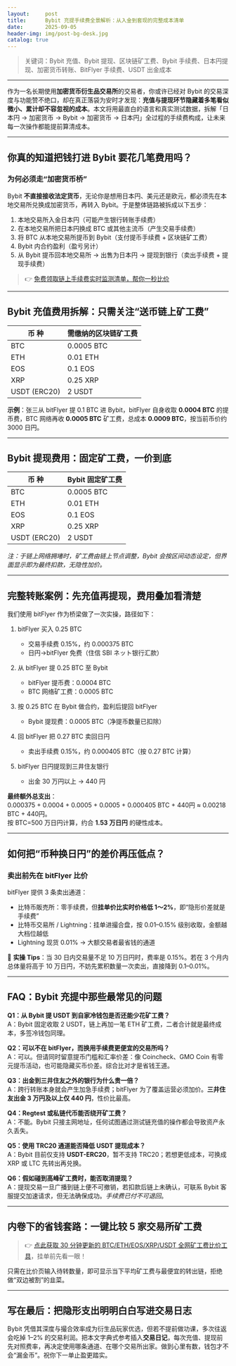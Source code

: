 ```yaml
---
layout:     post
title:      Bybit 充提手续费全景解析：从入金到套现的完整成本清单
date:       2025-09-05
header-img: img/post-bg-desk.jpg
catalog: true
---
```


> 关键词：Bybit 充值、Bybit 提现、区块链矿工费、Bybit 手续费、日本円提现、加密货币转账、BitFlyer 手续费、USDT 出金成本

---

作为一名长期使用**加密货币衍生品交易所**的交易者，你或许已经对 Bybit 的交易深度与功能赞不绝口，却在真正落袋为安时才发现：**充值与提现环节隐藏着多笔看似微小、累计却不容忽视的成本**。本文将用最直白的语言和真实测试数据，拆解「日本円 → 加密货币 → Bybit → 加密货币 → 日本円」全过程的手续费构成，让未来每一次操作都能提前算清成本。

---

## 你真的知道把钱打进 Bybit 要花几笔费用吗？

### 为何必须走“加密货币桥”
Bybit **不直接接收法定货币**，无论你是想用日本円、美元还是欧元，都必须先在本地交易所兑换成加密货币，再转入 Bybit。于是整体链路被拆成以下五步：

1. 本地交易所入金日本円（可能产生银行转账手续费）  
2. 在本地交易所把日本円换成 BTC 或其他主流币（产生交易手续费）  
3. 将 BTC 从本地交易所提币到 Bybit（支付提币手续费 + 区块链矿工费）  
4. Bybit 内合约盈利（盈亏另计）  
5. 从 Bybit 提币回本地交易所 → 出售为日本円 → 提现到银行（卖出手续费 + 提现手续费）

> 👉 [免费领取链上手续费实时监测清单，帮你一秒比价](https://okxdog.com/)

---

## Bybit 充值费用拆解：只需关注“送币链上矿工费”

| 币 种 | 需缴纳的区块链矿工费 |
|------|------------------|
| BTC  | 0.0005 BTC       |
| ETH  | 0.01 ETH         |
| EOS  | 0.1 EOS          |
| XRP  | 0.25 XRP         |
| USDT (ERC20) | 2 USDT |

**示例**：张三从 bitFlyer 提 0.1 BTC 进 Bybit，bitFlyer 自身收取 **0.0004 BTC** 的提币费，BTC 网络再收 **0.0005 BTC** 矿工费，总成本 **0.0009 BTC**，按当前币价约 3000 日円。

---

## Bybit 提现费用：固定矿工费，一价到底

| 币 种 | Bybit 固定矿工费 |
|------|------------------|
| BTC  | 0.0005 BTC       |
| ETH  | 0.01 ETH         |
| EOS  | 0.1 EOS          |
| XRP  | 0.25 XRP         |
| USDT (ERC20) | 2 USDT |

*注：于链上网络拥堵时，矿工费由链上节点调整，Bybit 会按区间动态设定，但界面显示即为最终扣款，无隐性加价。*

---

## 完整转账案例：先充值再提现，费用叠加看清楚

我们使用 bitFlyer 作为桥梁做了一次实操，路径如下：

1. bitFlyer 买入 0.25 BTC  
   - 交易手续费 0.15%，约 0.000375 BTC  
   - 日円→bitFlyer 免费（住信 SBI ネット银行汇款）

2. 从 bitFlyer 提 0.25 BTC 至 Bybit  
   - bitFlyer 提币费：0.0004 BTC  
   - BTC 网络矿工费：0.0005 BTC

3. 按 0.25 BTC 在 Bybit 做合约，盈利后提回 bitFlyer  
   - Bybit 提现费：0.0005 BTC（净提币数量已扣除）  

4. 回 bitFlyer 把 0.27 BTC 卖回日円  
   - 卖出手续费 0.15%，约 0.000405 BTC（按 0.27 BTC 计算）

5. bitFlyer 日円提现到三井住友银行  
   - 出金 30 万円以上 → 440 円

**最终额外总支出**：  
0.000375 + 0.0004 + 0.0005 + 0.0005 + 0.000405 BTC + 440円 ≈ 0.00218 BTC + 440円。  
按 BTC=500 万日円计算，约合 **1.53 万日円** 的硬性成本。

---

## 如何把“币种换日円”的差价再压低点？

### 卖出前先在 bitFlyer 比价
bitFlyer 提供 3 条卖出通道：

- 比特币販売所：零手续费，但**挂单价比实时价格低 1～2%**，即“隐形价差就是手续费”  
- 比特币交易所 / Lightning：挂单进撮合盘，按 0.01–0.15% 级别收取，金额越大档位越低  
- Lightning 现货 0.01% → 大额交易者最省钱的通道  

📝 **实操 Tips**：当 30 日内交易量不足 10 万日円时，费率是 0.15%。若在 3 个月内总体量将高于 10 万日円，不妨先累积数量一次卖出，直接降到 0.1–0.01%。  

---

## FAQ：Bybit 充提中那些最常见的问题

**Q1：从 Bybit 提 USDT 到自家冷钱包是否还能少花矿工费？**  
A：Bybit 固定收取 2 USDT，链上再加一笔 ETH 矿工费，二者合计就是最终成本，多签冷钱包同理。  

**Q2：可以不在 bitFlyer，而换用手续费更便宜的交易所吗？**  
A：可以。但请同时留意提币门槛和汇率价差：像 Coincheck、GMO Coin 有零元提币活动，也可能隐藏买币价差。综合比对才是省钱王道。  

**Q3：出金到三井住友之外的银行为什么贵一倍？**  
A：跨行转账本身就会产生加急手续费；bitFlyer 为了覆盖运营必须加价。**三井住友出金 3 万円及以上仅 440 円**，性价比最高。  

**Q4：Regtest 或私链代币能否绕开矿工费？**  
A：不能。Bybit 只接主网地址，任何试图通过测试链充值的操作都会导致资产永久丢失。  

**Q5：使用 TRC20 通道能否降低 USDT 提现成本？**  
A：Bybit 目前仅支持 **USDT-ERC20**，暂不支持 TRC20；若想更低成本，可换成 XRP 或 LTC 先转出再兑换。  

**Q6：假如碰到高峰矿工费时，能否取消提现？**  
A：提现交易一旦广播到链上便不可撤销，若扣款后链上未确认，可联系 Bybit 客服提交加速请求，但无法确保成功。*手续费已付不可退回*。

---

## 内卷下的省钱套路：一键比较 5 家交易所矿工费

> 👉 [点此获取 30 分钟更新的 BTC/ETH/EOS/XRP/USDT 全网矿工费比价工具](https://okxdog.com/)，挂单前先看一眼！

只需在比价页输入待转数量，即可显示当下平均矿工费与最便宜的转出链，拒绝做“双边被割”的韭菜。

---

## 写在最后：把隐形支出明明白白写进交易日志

Bybit 凭借其深度与撮合效率成为衍生品玩家优选，但若不提前做功课，多次往返会吃掉 1–2% 的交易利润。把本文字典式参考插入**交易日记**，每次充值、提现前先对照费率，再决定使用哪条通道、在哪个交易所出家。做到心里有数，钱包才不会“漏金币”。祝你下一单止盈更踏实。